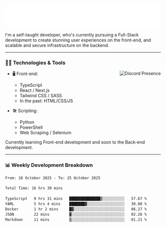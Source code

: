 <img src="assets/wave.svg" alt=":wave:" />

I'm a self-taught developer, who's currently pursuing a Full-Stack development to create stunning user experiences on the front-end, and scalable and secure infrastructure on the backend.

---

### 🧑‍💻 Technologies & Tools

<a href="https://discord.com/users/414304208649453568" target="_blank" rel="nofollow">
   <img src="https://lanyard-profile-readme.vercel.app/api/414304208649453568?idleMessage=Probably%20doing%20something%20else..." alt="Discord Presence" align="right">
</a>

- 🖥️ Front-end:

  - TypeScript
  - React / Next.js
  - Tailwind CSS / SASS
  - In the past: HTML/CSS/JS

- 🛠 Scripting:

  - Python
  - PowerShell
  - Web Scraping / Selenium

Currently learning Front-end development and soon to the Back-end development.

---

### 📊 Weekly Development Breakdown

<!--START_SECTION:waka-->

```txt
From: 18 October 2025 - To: 25 October 2025

Total Time: 16 hrs 30 mins

TypeScript   9 hrs 31 mins   ██████████████▒░░░░░░░░░░   57.67 %
YAML         5 hrs 4 mins    ███████▓░░░░░░░░░░░░░░░░░   30.80 %
Docker       1 hr 2 mins     █▓░░░░░░░░░░░░░░░░░░░░░░░   06.27 %
JSON         22 mins         ▓░░░░░░░░░░░░░░░░░░░░░░░░   02.26 %
Markdown     11 mins         ▒░░░░░░░░░░░░░░░░░░░░░░░░   01.21 %
```

<!--END_SECTION:waka-->
